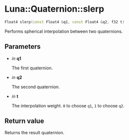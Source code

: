 # Luna::Quaternion::slerp

```c++
Float4 slerp(const Float4 &q1, const Float4 &q2, f32 t)
```

Performs spherical interpolation between two quaternions. 



## Parameters
* *in* **q1**

    The first quaternion. 

* *in* **q2**

    The second quaternion. 

* *in* **t**

    The interpolation weight. `0` to choose `q1`, `1` to choose `q2`. 

## Return value
Returns the result quaternion. 

